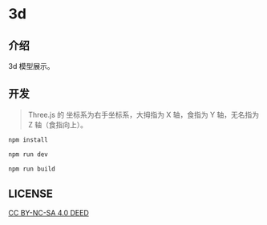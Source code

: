 # 3d

## 介绍

3d 模型展示。

## 开发

> Three.js 的 坐标系为右手坐标系，大拇指为 X 轴，食指为 Y 轴，无名指为 Z 轴（食指向上）。

```sh
npm install
```

```sh
npm run dev
```

```sh
npm run build
```

## LICENSE

[CC BY-NC-SA 4.0 DEED](https://creativecommons.org/licenses/by-nc-sa/4.0/)
